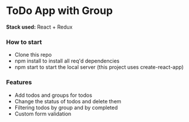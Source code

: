 # ToDo App with Group

**Stack used:** React + Redux

### How to start

* Clone this repo
* npm install to install all req'd dependencies
* npm start to start the local server (this project uses create-react-app)

### Features

* Add todos and groups for todos
* Change the status of todos and delete them
* Filtering todos by group and by completed
* Custom form validation